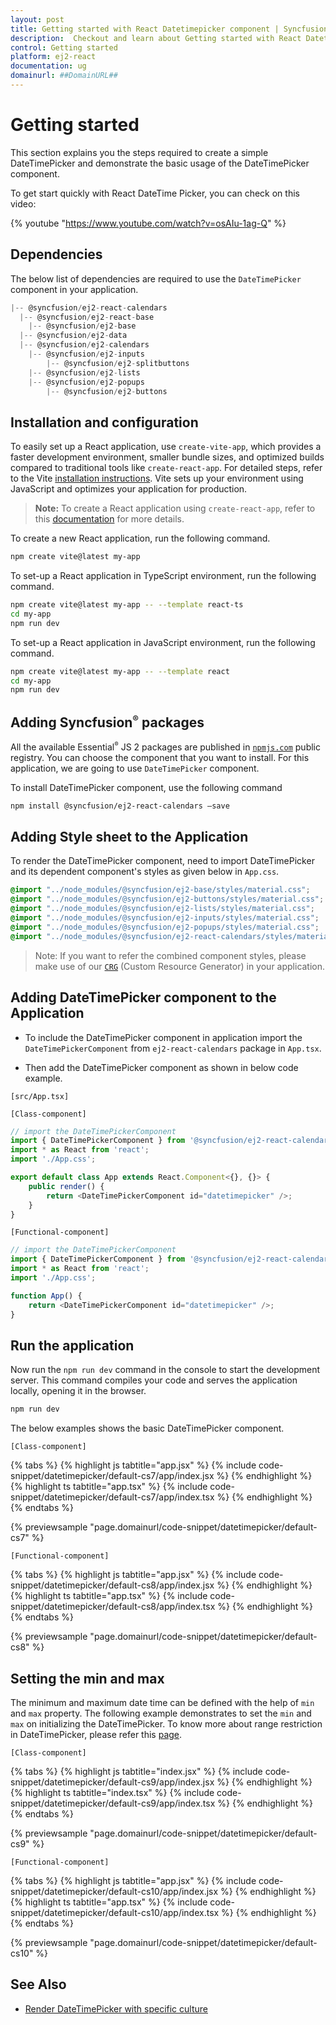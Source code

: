 ```yaml
---
layout: post
title: Getting started with React Datetimepicker component | Syncfusion
description:  Checkout and learn about Getting started with React Datetimepicker component of Syncfusion Essential JS 2 and more details.
control: Getting started 
platform: ej2-react
documentation: ug
domainurl: ##DomainURL##
---
```


# Getting started

This section explains you the steps required to create a simple DateTimePicker and demonstrate the basic usage of the DateTimePicker component.

To get start quickly with React DateTime Picker, you can check on this video:

{% youtube "https://www.youtube.com/watch?v=osAIu-1ag-Q" %}

## Dependencies

The below list of dependencies are required to use the `DateTimePicker` component in your application.

```javascript
|-- @syncfusion/ej2-react-calendars
  |-- @syncfusion/ej2-react-base
    |-- @syncfusion/ej2-base
  |-- @syncfusion/ej2-data
  |-- @syncfusion/ej2-calendars
    |-- @syncfusion/ej2-inputs
        |-- @syncfusion/ej2-splitbuttons
    |-- @syncfusion/ej2-lists
    |-- @syncfusion/ej2-popups
        |-- @syncfusion/ej2-buttons
```

## Installation and configuration

To easily set up a React application, use `create-vite-app`, which provides a faster development environment, smaller bundle sizes, and optimized builds compared to traditional tools like `create-react-app`. For detailed steps, refer to the Vite [installation instructions](https://vitejs.dev/guide/). Vite sets up your environment using JavaScript and optimizes your application for production.

> **Note:**  To create a React application using `create-react-app`, refer to this [documentation](https://ej2.syncfusion.com/react/documentation/getting-started/create-app) for more details.

To create a new React application, run the following command.

```bash
npm create vite@latest my-app
```
To set-up a React application in TypeScript environment, run the following command.

```bash
npm create vite@latest my-app -- --template react-ts
cd my-app
npm run dev
```
To set-up a React application in JavaScript environment, run the following command.

```bash
npm create vite@latest my-app -- --template react
cd my-app
npm run dev
```


## Adding Syncfusion<sup style="font-size:70%">&reg;</sup> packages

All the available Essential<sup style="font-size:70%">&reg;</sup> JS 2 packages are published in [`npmjs.com`](https://www.npmjs.com/~syncfusionorg) public registry. You can choose the component that you want to install. For this application, we are going to use `DateTimePicker` component.

To install DateTimePicker component, use the following command

```bash
npm install @syncfusion/ej2-react-calendars –save
```

## Adding Style sheet to the Application

To render the DateTimePicker component, need to import DateTimePicker and its dependent component's styles as given below in `App.css`.

```css
@import "../node_modules/@syncfusion/ej2-base/styles/material.css";
@import "../node_modules/@syncfusion/ej2-buttons/styles/material.css";
@import "../node_modules/@syncfusion/ej2-lists/styles/material.css";
@import "../node_modules/@syncfusion/ej2-inputs/styles/material.css";
@import "../node_modules/@syncfusion/ej2-popups/styles/material.css";
@import "../node_modules/@syncfusion/ej2-react-calendars/styles/material.css";
```

>Note: If you want to refer the combined component styles, please make use of our [`CRG`](https://crg.syncfusion.com/) (Custom Resource Generator) in your application.

## Adding DateTimePicker component to the Application

* To include the DateTimePicker component in application import the `DateTimePickerComponent` from `ej2-react-calendars` package in `App.tsx`.

* Then add the DateTimePicker component as shown in below code example.

`[src/App.tsx]`

`[Class-component]`

```ts
// import the DateTimePickerComponent
import { DateTimePickerComponent } from '@syncfusion/ej2-react-calendars';
import * as React from 'react';
import './App.css';

export default class App extends React.Component<{}, {}> {
    public render() {
        return <DateTimePickerComponent id="datetimepicker" />;
    }
}
```

`[Functional-component]`

```ts
// import the DateTimePickerComponent
import { DateTimePickerComponent } from '@syncfusion/ej2-react-calendars';
import * as React from 'react';
import './App.css';

function App() {
    return <DateTimePickerComponent id="datetimepicker" />;
}
```

## Run the application

Now run the `npm run dev` command in the console to start the development server. This command compiles your code and serves the application locally, opening it in the browser.

```bash
npm run dev
```

The below examples shows the basic DateTimePicker component.

`[Class-component]`

{% tabs %}
{% highlight js tabtitle="app.jsx" %}
{% include code-snippet/datetimepicker/default-cs7/app/index.jsx %}
{% endhighlight %}
{% highlight ts tabtitle="app.tsx" %}
{% include code-snippet/datetimepicker/default-cs7/app/index.tsx %}
{% endhighlight %}
{% endtabs %}

 {% previewsample "page.domainurl/code-snippet/datetimepicker/default-cs7" %}

`[Functional-component]`

{% tabs %}
{% highlight js tabtitle="app.jsx" %}
{% include code-snippet/datetimepicker/default-cs8/app/index.jsx %}
{% endhighlight %}
{% highlight ts tabtitle="app.tsx" %}
{% include code-snippet/datetimepicker/default-cs8/app/index.tsx %}
{% endhighlight %}
{% endtabs %}

 {% previewsample "page.domainurl/code-snippet/datetimepicker/default-cs8" %}

## Setting the min and max

The minimum and maximum date time can be defined with the help of `min` and `max` property. The following example demonstrates to set the `min` and `max` on initializing the DateTimePicker. To know more about range restriction in DateTimePicker, please refer this [page](./date-time-range).

`[Class-component]`

{% tabs %}
{% highlight js tabtitle="index.jsx" %}
{% include code-snippet/datetimepicker/default-cs9/app/index.jsx %}
{% endhighlight %}
{% highlight ts tabtitle="index.tsx" %}
{% include code-snippet/datetimepicker/default-cs9/app/index.tsx %}
{% endhighlight %}
{% endtabs %}

 {% previewsample "page.domainurl/code-snippet/datetimepicker/default-cs9" %}

`[Functional-component]`

{% tabs %}
{% highlight js tabtitle="app.jsx" %}
{% include code-snippet/datetimepicker/default-cs10/app/index.jsx %}
{% endhighlight %}
{% highlight ts tabtitle="app.tsx" %}
{% include code-snippet/datetimepicker/default-cs10/app/index.tsx %}
{% endhighlight %}
{% endtabs %}

 {% previewsample "page.domainurl/code-snippet/datetimepicker/default-cs10" %}

## See Also

* [Render DateTimePicker with specific culture](./globalization)
